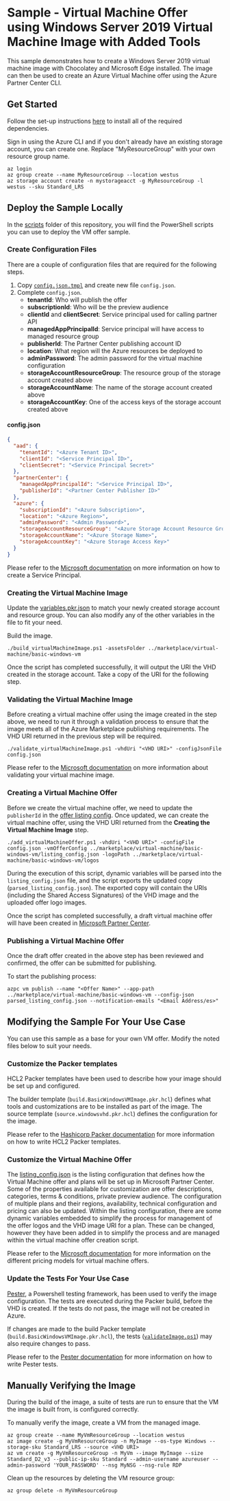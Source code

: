 # Sample - Virtual Machine Offer using Windows Server 2019 Virtual Machine Image with Added Tools

This sample demonstrates how to create a Windows Server 2019 virtual machine image with Chocolatey and Microsoft Edge installed. The image can then be used to create an Azure Virtual Machine offer using the Azure Partner Center CLI.

## Get Started

Follow the set-up instructions [here](../../../README.md) to install all of the required dependencies.

Sign in using the Azure CLI and if you don't already have an existing storage account, you can create one. Replace "MyResourceGroup" with your own resource group name.
```
az login
az group create --name MyResourceGroup --location westus
az storage account create -n mystorageacct -g MyResourceGroup -l westus --sku Standard_LRS
```

## Deploy the Sample Locally

In the [scripts](../../../scripts) folder of this repository, you will find the PowerShell scripts you can use to deploy the VM offer sample.

### Create Configuration Files
There are a couple of configuration files that are required for the following steps.
1. Copy [`config.json.tmpl`](../../../scripts/config.json.tmpl) and create new file `config.json`.
2. Complete `config.json`.
    * **tenantId**: Who will publish the offer
    * **subscriptionId**: Who will be the preview audience
    * **clientId** and **clientSecret**: Service principal used for calling partner API
    * **managedAppPrincipalId**: Service principal will have access to managed resource group
    * **publisherId**: The Partner Center publishing account ID
    * **location**: What region will the Azure resources be deployed to
    * **adminPassword**: The admin password for the virtual machine configuration
    * **storageAccountResourceGroup**: The resource group of the storage account created above
    * **storageAccountName**: The name of the storage account created above
    * **storageAccountKey**: One of the access keys of the storage account created above


#### config.json
```json
{
  "aad": {
    "tenantId": "<Azure Tenant ID>",
    "clientId": "<Service Principal ID>",
    "clientSecret": "<Service Principal Secret>"
  },
  "partnerCenter": {
    "managedAppPrincipalId": "<Service Principal ID>",
    "publisherId": "<Partner Center Publisher ID>"
  },
  "azure": {
    "subscriptionId": "<Azure Subscription>",
    "location": "<Azure Region>",
    "adminPassword": "<Admin Password>",
    "storageAccountResourceGroup": "<Azure Storage Account Resource Group>",
    "storageAccountName": "<Azure Storage Name>",
    "storageAccountKey": "<Azure Storage Access Key>"
  }
}
```

Please refer to the [Microsoft documentation](https://docs.microsoft.com/en-us/cli/azure/create-an-azure-service-principal-azure-cli) on more information on how to create a Service Principal.

### Creating the Virtual Machine Image
Update the [variables.pkr.json](variables.pkr.json) to match your newly created storage account and resource group. You can also modify any of the other variables in the file to fit your need.

Build the image.
```
./build_virtualMachineImage.ps1 -assetsFolder ../marketplace/virtual-machine/basic-windows-vm
```

Once the script has completed successfully, it will output the URI the VHD created in the storage account. Take a copy of the URI for the following step.

### Validating the Virtual Machine Image
Before creating a virtual machine offer using the image created in the step above, we need to run it through a validation process to ensure that the image meets all of the Azure Marketplace publishing requirements. The VHD URI returned in the previous step will be required.

```
./validate_virtualMachineImage.ps1 -vhdUri "<VHD URI>" -configJsonFile config.json
```

Please refer to the [Microsoft documentation](https://docs.microsoft.com/en-us/azure/marketplace/azure-vm-image-test) on more information about validating your virtual machine image.

### Creating a Virtual Machine Offer
Before we create the virtual machine offer, we need to update the `publisherId` in the [offer listing config](listing_config.json). Once updated, we can create the virtual machine offer, using the VHD URI returned from the **Creating the Virtual Machine Image** step.

```
./add_virtualMachineOffer.ps1 -vhdUri "<VHD URI>" -configFile config.json -vmOfferConfig ../marketplace/virtual-machine/basic-windows-vm/listing_config.json -logoPath ../marketplace/virtual-machine/basic-windows-vm/logos
```

During the execution of this script, dynamic variables will be parsed into the `listing_config.json` file, and the script exports the updated copy (`parsed_listing_config.json`). The exported copy will contain the URIs (including the Shared Access Signatures) of the VHD image and the uploaded offer logo images.

Once the script has completed successfully, a draft virtual machine offer will have been created in [Microsoft Partner Center](https://partner.microsoft.com/en-us/dashboard/marketplace-offers/overview).

### Publishing a Virtual Machine Offer
Once the draft offer created in the above step has been reviewed and confirmed, the offer can be submitted for publishing.

To start the publishing process:
```
azpc vm publish --name "<Offer Name>" --app-path ../marketplace/virtual-machine/basic-windows-vm --config-json parsed_listing_config.json --notification-emails "<Email Address/es>"
```


## Modifying the Sample For Your Use Case

You can use this sample as a base for your own VM offer. Modify the noted files below to suit your needs.

### Customize the Packer templates

HCL2 Packer templates have been used to describe how your image should be set up and configured.

The builder template (`build.BasicWindowsVMImage.pkr.hcl`) defines what tools and customizations are to be installed as part of the image.
The source template (`source.windowsvhd.pkr.hcl`) defines the configuration for the image.

Please refer to the [Hashicorp Packer documentation](https://www.packer.io/docs/templates/hcl_templates) for more information on how to write HCL2 Packer templates.

### Customize the Virtual Machine Offer

The [listing_config.json](./listing_config.json) is the listing configuration that defines how the Virtual Machine offer and plans will be set up in Microsoft Partner Center.
Some of the properties available for customization are offer descriptions, categories, terms & conditions, private preview audience. The configuration of multiple plans and their regions, availability, technical configuration and pricing can also be updated.
Within the listing configuration, there are some dynamic variables embedded to simplify the process for management of the offer logos and the VHD image URI for a plan. These can be changed, however they have been added in to simplify the process and are managed within the virtual machine offer creation script.

Please refer to the [Microsoft documentation](https://docs.microsoft.com/en-us/azure/marketplace/cloud-partner-portal-api-setting-price) for more information on the different pricing models for virtual machine offers.

### Update the Tests For Your Use Case

[Pester](https://pester.dev/), a Powershell testing framework, has been used to verify the image configuration. The tests are executed during the Packer build, before the VHD is created. If the tests do not pass, the image will not be created in Azure.

If changes are made to the build Packer template (`build.BasicWindowsVMImage.pkr.hcl`), the tests ([`validateImage.ps1`](tests\validateImage.ps1)) may also require changes to pass.

Please refer to the [Pester documentation](https://pester.dev/docs/quick-start) for more information on how to write Pester tests.

## Manually Verifying the Image

During the build of the image, a suite of tests are run to ensure that the VM the image is built from, is configured correctly.

To manually verify the image, create a VM from the managed image.
```
az group create --name MyVmResourceGroup --location westus
az image create -g MyVmResourceGroup -n MyImage --os-type Windows --storage-sku Standard_LRS --source <VHD URI>
az vm create -g MyVmResourceGroup -n MyVm --image MyImage --size Standard_D2_v3 --public-ip-sku Standard --admin-username azureuser --admin-password 'YOUR_PASSWORD' --nsg MyNSG --nsg-rule RDP
```

Clean up the resources by deleting the VM resource group:
```
az group delete -n MyVmResourceGroup
```